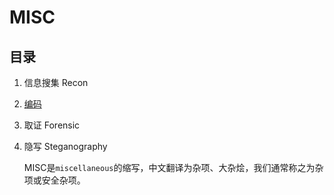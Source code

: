 # MISC

## 目录

1. 信息搜集 Recon

2. [编码](/ctf/MISC/Encodings/)

3. 取证 Forensic

4. 隐写 Steganography

   MISC是`miscellaneous`的缩写，中文翻译为杂项、大杂烩，我们通常称之为杂项或安全杂项。

